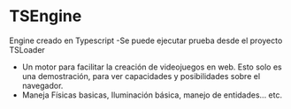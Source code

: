 # TSEngine
 Engine creado en Typescript
-Se puede ejecutar prueba desde el proyecto TSLoader

- Un motor para facilitar la creación de videojuegos en web. Esto solo es una demostración, para ver capacidades y posibilidades sobre el navegador.
- Maneja Físicas basicas, Iluminación básica, manejo de entidades... etc.
